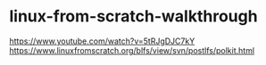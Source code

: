 # linux-from-scratch-walkthrough

https://www.youtube.com/watch?v=5tRJgDJC7kY  
https://www.linuxfromscratch.org/blfs/view/svn/postlfs/polkit.html  
